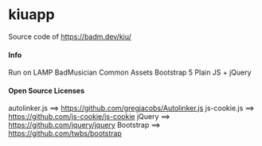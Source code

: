 # kiuapp
Source code of https://badm.dev/kiu/

#### Info
Run on LAMP
BadMusician Common Assets
Bootstrap 5
Plain JS + jQuery


#### Open Source Licenses
autolinker.js ==> https://github.com/gregjacobs/Autolinker.js
js-cookie.js ==> https://github.com/js-cookie/js-cookie
jQuery ==> https://github.com/jquery/jquery
Bootstrap ==> https://github.com/twbs/bootstrap
